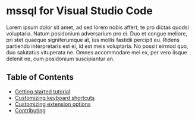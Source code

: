 # mssql for Visual Studio Code

Lorem ipsum dolor sit amet, ad sed lorem nobis affert, te pro dictas quodsi voluptaria. Natum posidonium adversarium pro ei. Duo et congue meliore, pri stet quaeque signiferumque at, ius mollis fastidii percipit eu. Ridens partiendo interpretaris est ei, id est meis voluptaria. No possit eirmod quo, duo salutatus vituperata ne. Omnes accommodare mei ex, per vero iisque delenit ne, cum posidonium suscipiantur an.

## Table of Contents
* [Getting started tutorial](GettingStarted.md)
* [Customizing keyboard shortcuts](CustomizingKeyboardShortcuts.md)
* [Customizing extension options](CustomizingOptions.md)
* [Contributing](Contributing.md)

